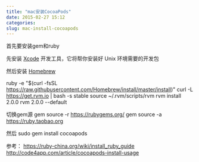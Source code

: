```yaml
---
title: "mac安装CocoaPods"
date: 2015-02-27 15:12
categories:
slug: mac-install-cocoapods
---
```


首先要安装gem和ruby


先安装 [Xcode](http://developer.apple.com/xcode/) 开发工具，它将帮你安装好 Unix 环境需要的开发包 

然后安装 [Homebrew](http://brew.sh) 

ruby -e "$(curl -fsSL https://raw.githubusercontent.com/Homebrew/install/master/install)"
curl -L https://get.rvm.io | bash -s stable
source ~/.rvm/scripts/rvm
rvm install 2.0.0
rvm 2.0.0 --default

切换gem源
gem source -r https://rubygems.org/
gem source -a https://ruby.taobao.org

然后
sudo gem install cocoapods

参考：
https://ruby-china.org/wiki/install_ruby_guide
http://code4app.com/article/cocoapods-install-usage
